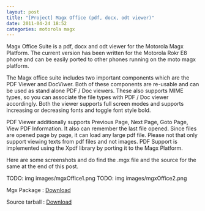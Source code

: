 ```yaml
---
layout: post
title: "[Project] Magx Office (pdf, docx, odt viewer)"
date: 2011-04-24 18:52
categories: motorola magx
---
```


Magx Office Suite is a pdf, docx and odt viewer for the Motorola Magx Platform. The current version has been written for the Motorola Rokr E8 phone and can be easily ported to other phones running on the moto magx platform.

The Magx office suite includes two important components which are the PDF Viewer and DocViwer. Both of these components are re-usable and can be used as stand alone PDF / Doc viewers. These also supports MIME types, so you can associate the file types with PDF / Doc viewer accordingly. Both the viewer supports full screen modes and supports increasing or decreasing fonts and toggle font style bold.

PDF Viewer additionally supports Previous Page, Next Page, Goto Page, View PDF Information. It also can remember the last file opened. Since files are opened page by page, it can load any large pdf file. Please not that only support viewing texts from pdf files and not images.
PDF Support is implemented using the Xpdf library by porting it to the Magx Platform.

Here are some screenshots and do find the .mgx file and the source for the same at the end of this post.

TODO: img images/mgxOffice1.png
TODO: img images/mgxOffice2.png

Mgx Package : [Download](http://dl.dropbox.com/u/12319078/magxoffice.mgx)

Source tarball : [Download](http://dl.dropbox.com/u/12319078/magxOffice.tar.gz)
